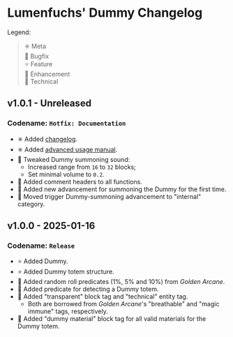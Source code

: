 # Lumenfuchs' Dummy Changelog

Legend:

> ✳️ Meta  
> 🐛 Bugfix  
> ⭐ Feature  
> 🔺 Enhancement  
> 🔧 Technical

## v1.0.1 - Unreleased

### Codename: `Hotfix: Documentation`

* ✳️ Added [changelog](#lumenfuchs-dummy-changelog).
* ✳️ Added [advanced usage manual](./USAGE.md).
* 🔺 Tweaked Dummy summoning sound:
  * Increased range from `16` to `32` blocks;
  * Set minimal volume to `0.2`.
* 🔧 Added comment headers to all functions.
* 🔧 Added new advancement for summoning the Dummy for the first time.
* 🔧 Moved trigger Dummy-summoning advancement to "internal" category.

## v1.0.0 - 2025-01-16

### Codename: `Release`

* ⭐ Added Dummy.
* ⭐ Added Dummy totem structure.
* 🔧 Added random roll predicates (1%, 5% and 10%) from *Golden Arcane*.
* 🔧 Added predicate for detecting a Dummy totem.
* 🔧 Added "transparent" block tag and "technical" entity tag.
  * Both are borrowed from *Golden Arcane*'s "breathable" and "magic immune" tags, respectively.
* 🔧 Added "dummy material" block tag for all valid materials for the Dummy totem.
